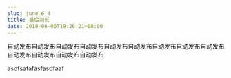 ```yaml
---
slug: june_6_4
title: 最后测试
date: 2018-06-06T19:26:21+08:00
---
```

自动发布自动发布自动发布自动发布自动发布自动发布自动发布自动发布自动发布自动发布自动发布自动发布自动发布

asdfsafafasfasdfaaf

